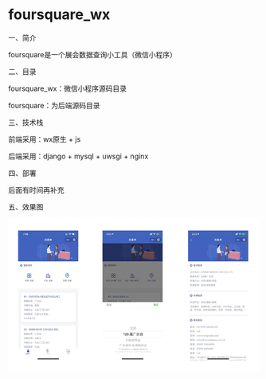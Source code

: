 # foursquare_wx

一、简介

foursquare是一个展会数据查询小工具（微信小程序）

二、目录

foursquare_wx：微信小程序源码目录

foursquare：为后端源码目录

三、技术栈

前端采用：wx原生 + js

后端采用：django + mysql + uwsgi + nginx

四、部署

后面有时间再补充

五、效果图

![image](https://github.com/HelloPKJ/foursquare_wx/blob/master/效果图.png)





